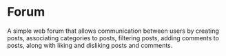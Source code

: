 # Forum
A simple web forum that allows communication between users by creating posts, associating categories to posts, filtering posts, adding comments to posts, along with liking and disliking posts and comments.
